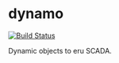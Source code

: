 # dynamo

[![Build Status](https://travis-ci.org/eru-scada/dynamo.svg?branch=master)](https://travis-ci.org/eru-scada/dynamo)

Dynamic objects to eru SCADA.